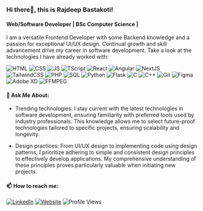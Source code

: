 
<!--
**RBCodewalker/RBCodewalker** is a ✨ _special_ ✨ repository because its `README.md` (this file) appears on your GitHub profile.

Here are some ideas to get you started:

- 🔭 I’m currently working on ...
- 🌱 I’m currently learning ...
- 👯 I’m looking to collaborate on ...
- 🤔 I’m looking for help with ...
- 💬 Ask me about ...
- 📫 How to reach me: ...
- 😄 Pronouns: ...
- ⚡ Fun fact: ...
-->

### Hi there👋, this is Rajdeep Bastakoti!

#### Web/Software Developer | BSc Computer Science | 

I am a versatile Frontend Developer with some Backend knowledge and a passion for exceptional UI/UX design. Continual growth and skill advancement drive my career in software development.
Take a look at the technologies I have already worked with:

![HTML](https://img.shields.io/badge/-HTML5-E34F26?logo=html5&logoColor=white)
![CSS](https://img.shields.io/badge/-CSS3-1572B6?logo=css3&logoColor=white)
![JS](https://img.shields.io/badge/-JavaScript-yellow?logo=javascript&logoColor=white)
![TScript](https://img.shields.io/badge/-TypeScript-3178C6?logo=typescript&logoColor=white)
![React](https://img.shields.io/badge/-React-61DAFB?logo=react&logoColor=white)
![Angular](https://img.shields.io/badge/-Angular-DD0031?logo=angular&logoColor=white)
![NextJS](https://img.shields.io/badge/next.js-000000?&logo=nextdotjs&logoColor=white)
![TailwindCSS](https://img.shields.io/badge/tailwindcss-0F172A?&logo=tailwindcss)
![PHP](https://img.shields.io/badge/-PHP-777BB4?logo=php&logoColor=white)
![SQL](https://img.shields.io/badge/-SQL-4479A1?logo=sql&logoColor=white)
![Python](https://img.shields.io/badge/-Python-blue?logo=python&logoColor=white)
![Flask](https://img.shields.io/badge/-Flask-000000?logo=flask&logoColor=white)
![C](https://img.shields.io/badge/-C-00599C?logo=c&logoColor=white)
![C++](https://img.shields.io/badge/-C%2B%2B-00599C?logo=c%2B%2B&logoColor=white)
![Git](https://img.shields.io/badge/-Git-F05032?logo=git&logoColor=white)
![Figma](https://img.shields.io/badge/-Figma-F24E1E?logo=figma&logoColor=white)
![Adobe XD](https://img.shields.io/badge/-Adobe%20XD-FF26BE?logo=adobe%20xd&logoColor=white)
![FFMPEG](https://img.shields.io/badge/FFMPEG-000000?style=for-the-badge&logo=ffmpeg&logoColor=white)

 
#### 💬 Ask Me About:

- Trending technologies:
  I stay current with the latest technologies in software development, ensuring familiarity with preferred tools used by industry professionals. This knowledge allows me to select future-proof technologies tailored to specific projects, ensuring scalability and longevity.

- Design practices:
  From UI/UX design to implementing code using design patterns, I prioritize adhering to simple and consistent design principles to effectively develop applications. My comprehensive understanding of these principles proves particularly valuable when initiating new projects.

#### 📫 How to reach me:

[![LinkedIn](https://img.shields.io/badge/LinkedIn-Connect-blue)](https://www.linkedin.com/in/rajdeepbastakoti)
[![Website](https://img.shields.io/badge/Website-Visit-brightgreen)](https://www.rajdeepbastakoti.com)
![Profile Views](https://komarev.com/ghpvc/?username=RBCodewalker)
